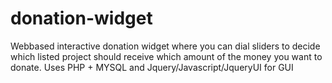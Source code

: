 donation-widget
===============

  Webbased interactive donation widget where you can dial sliders to decide which listed project should receive which amount of the money you want to donate.  Uses PHP + MYSQL and Jquery/Javascript/JqueryUI for GUI
